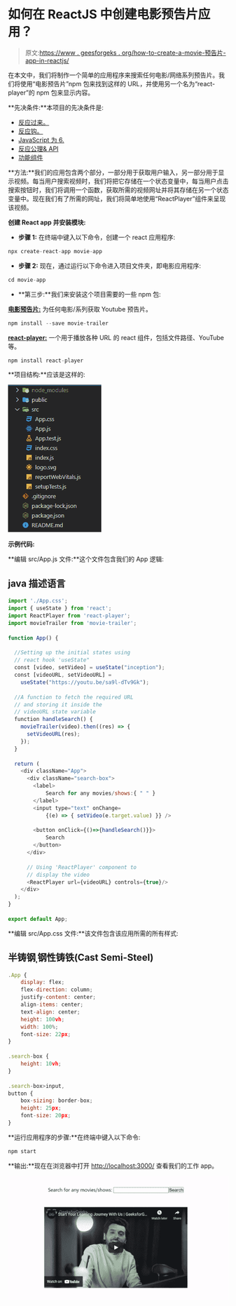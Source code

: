 # 如何在 ReactJS 中创建电影预告片应用？

> 原文:[https://www . geesforgeks . org/how-to-create-a-movie-预告片-app-in-reactjs/](https://www.geeksforgeeks.org/how-to-create-a-movie-trailer-app-in-reactjs/)

在本文中，我们将制作一个简单的应用程序来搜索任何电影/网络系列预告片。我们将使用“电影预告片”npm 包来找到这样的 URL，并使用另一个名为“react-player”的 npm 包来显示内容。

**先决条件:**本项目的先决条件是:

*   [反应过来。](https://www.geeksforgeeks.org/react-js-introduction-working/)
*   [反应钩。](https://www.geeksforgeeks.org/introduction-to-react-hooks/)
*   [JavaScript 为 6\.](https://www.geeksforgeeks.org/introduction-to-es6/)
*   [反应公理& API](https://www.geeksforgeeks.org/how-to-make-get-call-to-an-api-using-axios-in-javascript/)
*   [功能组件](https://www.geeksforgeeks.org/reactjs-functional-components/)

**方法:**我们的应用包含两个部分，一部分用于获取用户输入，另一部分用于显示视频。每当用户搜索视频时，我们将把它存储在一个状态变量中，每当用户点击搜索按钮时，我们将调用一个函数，获取所需的视频网址并将其存储在另一个状态变量中。现在我们有了所需的网址，我们将简单地使用“ReactPlayer”组件来呈现该视频。

**创建 React app 并安装模块:**

*   **步骤 1:** 在终端中键入以下命令，创建一个 react 应用程序:

```jsx
npx create-react-app movie-app
```

*   **步骤 2:** 现在，通过运行以下命令进入项目文件夹，即电影应用程序:

```jsx
cd movie-app
```

*   **第三步:**我们来安装这个项目需要的一些 npm 包:

[**电影预告片:**](https://www.npmjs.com/package/movie-trailer) 为任何电影/系列获取 Youtube 预告片。

```jsx
npm install --save movie-trailer
```

[**react-player:**](https://www.npmjs.com/package/react-player) 一个用于播放各种 URL 的 react 组件，包括文件路径、YouTube 等。

```jsx
npm install react-player
```

**项目结构:**应该是这样的:

![](img/377b7a2c243d8e26ce40eccd797f3523.png)

**示例代码:**

**编辑 src/App.js 文件:**这个文件包含我们的 App 逻辑:

## java 描述语言

```jsx
import './App.css';
import { useState } from 'react';
import ReactPlayer from 'react-player';
import movieTrailer from 'movie-trailer';

function App() {

  //Setting up the initial states using
  // react hook 'useState"
  const [video, setVideo] = useState("inception");
  const [videoURL, setVideoURL] = 
    useState("https://youtu.be/sa9l-dTv9Gk");

  //A function to fetch the required URL
  // and storing it inside the
  // videoURL state variable
  function handleSearch() {
    movieTrailer(video).then((res) => {
      setVideoURL(res);
    });
  }

  return (
    <div className="App">
      <div className="search-box">
        <label>
            Search for any movies/shows:{ " " }
        </label>
        <input type="text" onChange=
            {(e) => { setVideo(e.target.value) }} />

        <button onClick={()=>{handleSearch()}}>
            Search
        </button>
      </div>

      // Using 'ReactPlayer' component to
      // display the video
      <ReactPlayer url={videoURL} controls={true}/>
    </div>
  );
}

export default App;
```

**编辑 src/App.css 文件:**该文件包含该应用所需的所有样式:

## 半铸钢ˌ钢性铸铁(Cast Semi-Steel)

```jsx
.App {
    display: flex;
    flex-direction: column;
    justify-content: center;
    align-items: center;
    text-align: center;
    height: 100vh;
    width: 100%;
    font-size: 22px;
}

.search-box {
    height: 10vh;
}

.search-box>input,
button {
    box-sizing: border-box;
    height: 25px;
    font-size: 20px;
}
```

**运行应用程序的步骤:**在终端中键入以下命令:

```jsx
npm start
```

**输出:**现在在浏览器中打开 [http://localhost:3000/](http://localhost:3000/) 查看我们的工作 app。

![](img/9125a2d607f12d0822fa5d54ec57d84a.png)